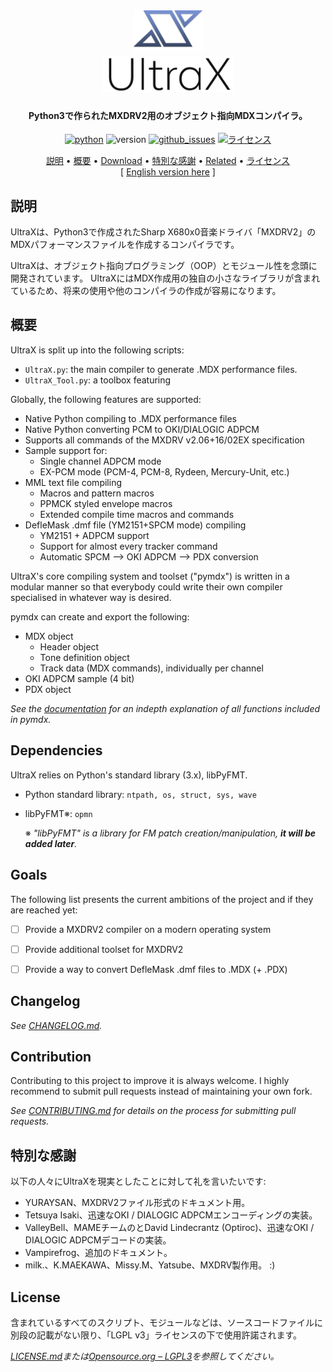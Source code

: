 
<h1 align="center">
    <a href="#">
        <img src=".\doc\rsrc\img\UltraX_Logo_temp2.png" alt="UltraX_logo" width="110"></a>
    <br>
    <a href="#">
        <img src=".\doc\rsrc\img\ultrax_text.png" alt="UltraX" width="210"></a>
    <br>
</h1>

<h4 align="center">
    Python3で作られたMXDRV2用のオブジェクト指向MDXコンパイラ。
</h4>

<p align="center">
    <a href="https://www.python.org/">
        <img src="https://img.shields.io/badge/python-3.5 | 3.6 | 3.7-blue.svg?style=flat-square"
            alt="python"></a>
    <img src="https://img.shields.io/badge/バージョン
-v0.1_(incomplete)-red.svg?style=flat-square"
        alt="version">
    <a href="https://github.com/DeltaRazero/UltraX/issues">
        <img src="https://img.shields.io/github/issues/deltarazero/UltraX.svg?style=flat-square&label=%e5%95%8f%e9%a1%8c"
            alt="github_issues"></a>
    <a href="https://opensource.org/licenses/LGPL-3.0">
        <img src="https://img.shields.io/badge/ライセンス-LGPL_v3-blue.svg?style=flat-square"
            alt="ライセンス"></a>
</p>

<p align="center">
    <a href="#説明">説明</a> •
    <a href="#概要">概要</a> •
    <a href="#download">Download</a> •
    <a href="#特別な感謝">特別な感謝</a> •
    <a href="#related">Related</a> •
    <a href="#ライセンス">ライセンス</a>
    <br/>
    [ <a href="#">English version here</a> ]
</p>


## 説明

UltraXは、Python3で作成されたSharp X680x0音楽ドライバ「MXDRV2」のMDXパフォーマンスファイルを作成するコンパイラです。

UltraXは、オブジェクト指向プログラミング（OOP）とモジュール性を念頭に開発されています。 UltraXにはMDX作成用の独自の小さなライブラリが含まれているため、将来の使用や他のコンパイラの作成が容易になります。


## 概要

UltraX is split up into the following scripts:
- `UltraX.py`: the main compiler to generate .MDX performance files.
- `UltraX_Tool.py`: a toolbox featuring 


Globally, the following features are supported:
- Native Python compiling to .MDX performance files
- Native Python converting PCM to OKI/DIALOGIC ADPCM
- Supports all commands of the MXDRV v2.06+16/02EX specification
- Sample support for:
    - Single channel ADPCM mode
    - EX-PCM mode (PCM-4, PCM-8, Rydeen, Mercury-Unit, etc.)
- MML text file compiling
    - Macros and pattern macros
    - PPMCK styled envelope macros
    - Extended compile time macros and commands
- DefleMask .dmf file (YM2151+SPCM mode) compiling
    - YM2151 + ADPCM support
    - Support for almost every tracker command
    - Automatic SPCM --> OKI ADPCM --> PDX conversion

UltraX's core compiling system and toolset ("pymdx") is written in a modular manner so that everybody could write their own compiler specialised in whatever way is desired.

pymdx can create and export the following:
- MDX object
    - Header object
    - Tone definition object
    - Track data (MDX commands), individually per channel
- OKI ADPCM sample (4 bit)
- PDX object

*See the [documentation](#) for an indepth explanation of all functions included in pymdx.*


## Dependencies

UltraX relies on Python's standard library (3.x), libPyFMT.
* Python standard library:
`ntpath, os, struct, sys, wave`

* libPyFMT※:
`opmn`

    ※ *"libPyFMT" is a library for FM patch creation/manipulation, **it will be added later**.*


## Goals

The following list presents the current ambitions of the project and if they are reached yet:

- [ ] Provide a MXDRV2 compiler on a modern operating system
- [ ] Provide additional toolset for MXDRV2
- [ ] Provide a way to convert DefleMask .dmf files to .MDX (+ .PDX)


## Changelog

*See [CHANGELOG.md](#).* 


## Contribution

Contributing to this project to improve it is always welcome. I highly recommend to submit pull requests instead of maintaining your own fork.

*See [CONTRIBUTING.md](#) for details on the process for submitting pull requests.*


## 特別な感謝

以下の人々にUltraXを現実としたことに対して礼を言いたいです:

- YURAYSAN、MXDRV2ファイル形式のドキュメント用。
- Tetsuya Isaki、迅速なOKI / DIALOGIC ADPCMエンコーディングの実装。
- ValleyBell、MAMEチームのとDavid Lindecrantz (Optiroc)、迅速なOKI / DIALOGIC ADPCMデコードの実装。
- Vampirefrog、追加のドキュメント。
- milk.、K.MAEKAWA、Missy.M、Yatsube、MXDRV製作用。 :)


## License

含まれているすべてのスクリプト、モジュールなどは、ソースコードファイルに別段の記載がない限り、「LGPL v3」ライセンスの下で使用許諾されます。

*[LICENSE.md](#)または[Opensource.org – LGPL3](https://opensource.org/licenses/LGPL-3.0)を参照してください。*

&nbsp;
